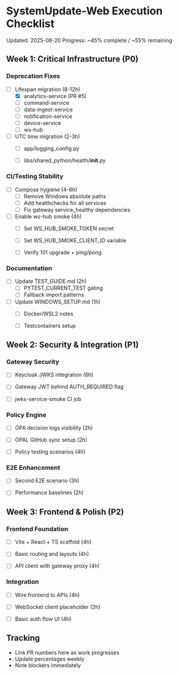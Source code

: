 # SystemUpdate-Web Execution Checklist

Updated: 2025-08-20
Progress: ~45% complete / ~55% remaining


## Week 1: Critical Infrastructure (P0)

### Deprecation Fixes

- [ ] Lifespan migration (8-12h)
  - [x] analytics-service (PR #5)
  - [ ] command-service
  - [ ] data-ingest-service
  - [ ] notification-service
  - [ ] device-service
  - [ ] ws-hub

- [ ] UTC time migration (2-3h)
  - [ ] app/logging_config.py
  - [ ] libs/shared_python/health/__init__.py


### CI/Testing Stability

- [ ] Compose hygiene (4-6h)
  - [ ] Remove Windows absolute paths
  - [ ] Add healthchecks for all services
  - [ ] Fix gateway service_healthy dependencies

- [ ] Enable ws-hub smoke (4h)
  - [ ] Set WS_HUB_SMOKE_TOKEN secret
  - [ ] Set WS_HUB_SMOKE_CLIENT_ID variable
  - [ ] Verify 101 upgrade + ping/pong


### Documentation

- [ ] Update TEST_GUIDE.md (2h)
  - [ ] PYTEST_CURRENT_TEST gating
  - [ ] Fallback import patterns

- [ ] Update WINDOWS_SETUP.md (1h)
  - [ ] Docker/WSL2 notes
  - [ ] Testcontainers setup


## Week 2: Security & Integration (P1)

### Gateway Security

- [ ] Keycloak JWKS integration (6h)
- [ ] Gateway JWT behind AUTH_REQUIRED flag
- [ ] jwks-service-smoke CI job


### Policy Engine

- [ ] OPA decision logs visibility (2h)
- [ ] OPAL GitHub sync setup (2h)
- [ ] Policy testing scenarios (4h)


### E2E Enhancement

- [ ] Second E2E scenario (3h)
- [ ] Performance baselines (2h)


## Week 3: Frontend & Polish (P2)

### Frontend Foundation

- [ ] Vite + React + TS scaffold (4h)
- [ ] Basic routing and layouts (4h)
- [ ] API client with gateway proxy (4h)


### Integration

- [ ] Wire frontend to APIs (4h)
- [ ] WebSocket client placeholder (2h)
- [ ] Basic auth flow UI (4h)


## Tracking


- Link PR numbers here as work progresses
- Update percentages weekly
- Note blockers immediately
